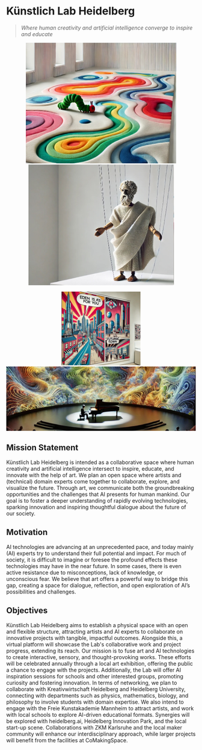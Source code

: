# Künstlich Lab Heidelberg
> *Where human creativity and artificial intelligence converge to inspire and educate*

<p align="center">
  <img src="./img/caterpillar.jpg" alt="Image 1" width="400"/>
  <img src="./img/plato.jpg" alt="Image 2" width="387"/>
</p>
<p align="center">
  <img src="./img/novel.jpg" alt="Image 1" width="210"/>
  <img src="./img/piano.jpg" alt="Image 2" width="574"/>
</p>

## Mission Statement 
Künstlich Lab Heidelberg is intended as a collaborative space where human creativity and artificial intelligence intersect to inspire, educate, and innovate with the help of art. We plan an open space where artists and (technical) domain experts come together to collaborate, explore, and visualize the future. Through art, we communicate both the groundbreaking opportunities and the challenges that AI presents for human mankind. Our goal is to foster a deeper understanding of rapidly evolving technologies, sparking innovation and inspiring thoughtful dialogue about the future of our society.
## Motivation
AI technologies are advancing at an unprecedented pace, and today mainly (AI) experts try to understand their full potential and impact. For much of society, it is difficult to imagine or foresee the profound effects these technologies may have in the near future. In some cases, there is even active resistance due to misconceptions, lack of knowledge, or unconscious fear. We believe that art offers a powerful way to bridge this gap, creating a space for dialogue, reflection, and open exploration of AI’s possibilities and challenges.
## Objectives
Künstlich Lab Heidelberg aims to establish a physical space with an open and flexible structure, attracting artists and AI experts to collaborate on innovative projects with tangible, impactful outcomes. Alongside this, a virtual platform will showcase the Lab's collaborative work and project progress, extending its reach.
Our mission is to fuse art and AI technologies to create interactive, sensory, and thought-provoking works. These efforts will be celebrated annually through a local art exhibition, offering the public a chance to engage with the projects. Additionally, the Lab will offer AI inspiration sessions for schools and other interested groups, promoting curiosity and fostering innovation.
In terms of networking, we plan to collaborate with Kreativwirtschaft Heidelberg and Heidelberg University, connecting with departments such as physics, mathematics, biology, and philosophy to involve students with domain expertise. We also intend to engage with the Freie Kunstakademie Mannheim to attract artists, and work with local schools to explore AI-driven educational formats. Synergies will be explored with heidelberg.ai, Heidelberg Innovation Park, and the local start-up scene. Collaborations with ZKM Karlsruhe and the local maker community will enhance our interdisciplinary approach, while larger projects will benefit from the facilities at CoMakingSpace.
